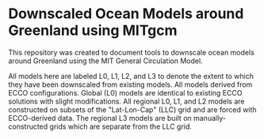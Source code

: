 # Downscaled Ocean Models around Greenland using MITgcm

This repository was created to document tools to downscale ocean models around Greenland using the MIT General Circulation Model. 

All models here are labeled L0, L1, L2, and L3 to denote the extent to which they have been downscaled from existing models. All models derived from ECCO configurations. Global (L0) models are identical to existing ECCO solutions with slight modifications. All regional L0, L1, and L2 models are constructed on subsets of the "Lat-Lon-Cap" (LLC) grid and are forced with ECCO-derived data. The regional L3 models are built on manually-constructed grids which are separate from the LLC grid. 


